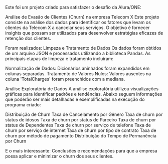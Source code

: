 Este foi um projeto criado para satisfazer o desafio da Alura/ONE:

Análise de Evasão de Clientes (Churn) na empresa Telecom X
Este projeto consiste na análise dos dados para identificar os fatores que levam os clientes da Telecom X a cancelar seus serviços. 
O objetivo é fornecer insights que possam ser utilizados para desenvolver estratégias eficazes de retenção dos clientes.

Foram realizados:
Limpeza e Tratamento de Dados
Os dados foram obtidos de um arquivo JSON e processados utilizando a biblioteca Pandas. As principais etapas de limpeza e tratamento incluíram:

Normalização de Dados: Dicionários aninhados foram expandidos em colunas separadas.
Tratamento de Valores Nulos: Valores ausentes na coluna 'TotalCharges' foram preenchidos com a mediana.

Análise Exploratória de Dados
A análise exploratória utilizou visualizações gráficas para identificar padrões e tendências. Abaixo seguem informações que poderão ser mais detalhadas e exemplificadas na execução do programa criado:

Distribuição de Churn
Taxa de Cancelamento por Gênero
Taxa de churn por status de idosos
Taxa de churn por status de Parceiro
Taxa de churn por status de Dependentes
Taxa de churn por serviço de telefone
Taxa de churn por serviço de internet
Taxa de churn por tipo de contrato
Taxa de churn por método de pagamento
Distribuição do Tempo de Permanência por Churn

E o mais interessante: Conclusões e recomendações para que a empresa possa aplicar e minimizar o churn dos seus clientes.
